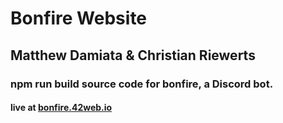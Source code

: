 # Bonfire Website
## Matthew Damiata & Christian Riewerts
### npm run build source code for bonfire, a Discord bot.
#### live at [bonfire.42web.io](www.bonfire.42web.io)
